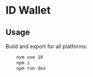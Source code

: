 # ID Wallet

## Usage

Build and export for all platforms:
```bash
    nvm use 18
    npm i
    npm run dev
```
